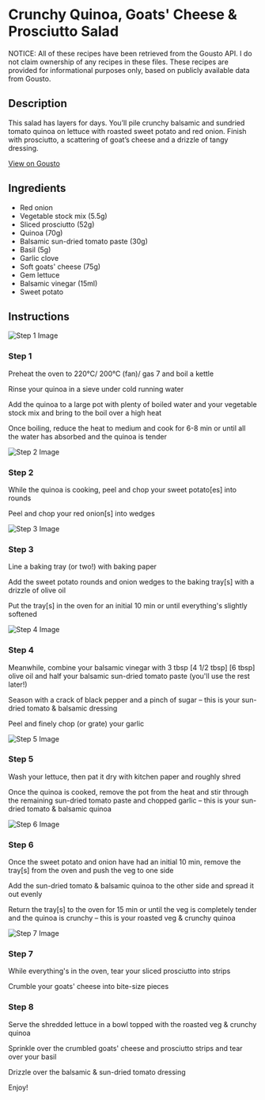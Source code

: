 # Crunchy Quinoa, Goats' Cheese & Prosciutto Salad

NOTICE: All of these recipes have been retrieved from the Gousto API. I do not claim ownership of any recipes in these files. These recipes are provided for informational purposes only, based on publicly available data from Gousto.

## Description

This salad has layers for days. You’ll pile crunchy balsamic and sundried tomato quinoa on lettuce with roasted sweet potato and red onion. Finish with prosciutto, a scattering of goat’s cheese and a drizzle of tangy dressing.

[View on Gousto](https://www.gousto.co.uk/recipes/cookbook/crunchy-quinoa-goats-cheese-prosciutto-salad)

## Ingredients

- Red onion
- Vegetable stock mix (5.5g)
- Sliced prosciutto (52g)
- Quinoa (70g)
- Balsamic sun-dried tomato paste (30g)
- Basil (5g)
- Garlic clove
- Soft goats' cheese (75g)
- Gem lettuce
- Balsamic vinegar (15ml)
- Sweet potato

## Instructions

![Step 1 Image](https://production-media.gousto.co.uk/cms/recipe-step-image/Step-1-1679675184066-x200.jpg)

### Step 1

Preheat the oven to 220°C/ 200°C (fan)/ gas 7 and boil a kettle

Rinse your quinoa in a sieve under cold running water

Add the quinoa to a large pot with plenty of boiled water and your vegetable stock mix and bring to the boil over a high heat

Once boiling, reduce the heat to medium and cook for 6-8 min or until all the water has absorbed and the quinoa is tender

![Step 2 Image](https://production-media.gousto.co.uk/cms/recipe-step-image/Step-2-1679675194077-x200.jpg)

### Step 2

While the quinoa is cooking, peel and chop your sweet potato[es] into rounds

Peel and chop your red onion[s] into wedges

![Step 3 Image](https://production-media.gousto.co.uk/cms/recipe-step-image/Step-3-1679675215163-x200.jpg)

### Step 3

Line a baking tray (or two!) with baking paper

Add the sweet potato rounds and onion wedges to the baking tray[s] with a drizzle of olive oil

Put the tray[s] in the oven for an initial 10 min or until everything's slightly softened

![Step 4 Image](https://production-media.gousto.co.uk/cms/recipe-step-image/Step-4-1679675590239-x200.jpg)

### Step 4

Meanwhile, combine your balsamic vinegar with 3 tbsp <span class="text-purple">[4 1/2 tbsp]</span> <span class="text-danger">[6 tbsp]</span> olive oil and half your balsamic sun-dried tomato paste (you'll use the rest later!)

Season with a crack of black pepper and a pinch of sugar – this is your sun-dried tomato & balsamic dressing

Peel and finely chop (or grate) your garlic

![Step 5 Image](https://production-media.gousto.co.uk/cms/recipe-step-image/Step-5-1679675567684-x200.jpg)

### Step 5

Wash your lettuce, then pat it dry with kitchen paper and roughly shred

Once the quinoa is cooked, remove the pot from the heat and stir through the remaining sun-dried tomato paste and chopped garlic – this is your sun-dried tomato & balsamic quinoa

![Step 6 Image](https://production-media.gousto.co.uk/cms/recipe-step-image/Step-6-1679675476128-x200.jpg)

### Step 6

Once the sweet potato and onion have had an initial 10 min, remove the tray[s] from the oven and push the veg to one side

Add the sun-dried tomato & balsamic quinoa to the other side and spread it out evenly

Return the tray[s] to the oven for 15 min or until the veg is completely tender and the quinoa is crunchy – this is your roasted veg & crunchy quinoa

![Step 7 Image](https://production-media.gousto.co.uk/cms/recipe-step-image/Step-7-1679675483522-x200.jpg)

### Step 7

While everything's in the oven, tear your sliced prosciutto into strips

Crumble your goats' cheese into bite-size pieces

### Step 8

Serve the shredded lettuce in a bowl topped with the roasted veg & crunchy quinoa

Sprinkle over the crumbled goats' cheese and prosciutto strips and tear over your basil

Drizzle over the balsamic & sun-dried tomato dressing

Enjoy!

